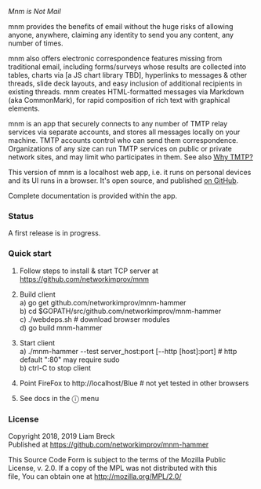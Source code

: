 _Mnm is Not Mail_

mnm provides the benefits of email without the huge risks of allowing 
anyone, anywhere, claiming any identity to send you any content, any number of times. 

mnm also offers electronic correspondence features missing from traditional email, 
including forms/surveys whose results are collected into tables, 
charts via [a JS chart library TBD], 
hyperlinks to messages &amp; other threads, 
slide deck layouts, 
and easy inclusion of additional recipients in existing threads. 
mnm creates HTML-formatted messages via Markdown (aka CommonMark), 
for rapid composition of rich text with graphical elements. 

mnm is an app that securely connects to any number of TMTP relay services via separate accounts, 
and stores all messages locally on your machine. 
TMTP accounts control who can send them correspondence. 
Organizations of any size can run TMTP services on public or private network sites, 
and may limit who participates in them. 
See also [Why TMTP?](https://github.com/networkimprov/mnm/blob/master/Rationale.md) 

This version of mnm is a localhost web app, 
i.e. it runs on personal devices and its UI runs in a browser. 
It's open source, and published [on GitHub](https://github.com/networkimprov/mnm-hammer). 

Complete documentation is provided within the app. 

### Status

A first release is in progress.

### Quick start

1. Follow steps to install & start TCP server at https://github.com/networkimprov/mnm

1. Build client  
a) go get github.com/networkimprov/mnm-hammer  
b) cd $GOPATH/src/github.com/networkimprov/mnm-hammer  
c) ./webdeps.sh # download browser modules  
d) go build mnm-hammer

1. Start client  
a) ./mnm-hammer --test server_host:port [--http [host]:port] # http default ":80" may require sudo  
b) ctrl-C to stop client

1. Point FireFox to http://localhost/Blue # not yet tested in other browsers

1. See docs in the &#9432; menu

### License

   Copyright 2018, 2019 Liam Breck  
   Published at https://github.com/networkimprov/mnm-hammer

   This Source Code Form is subject to the terms of the Mozilla Public  
   License, v. 2.0. If a copy of the MPL was not distributed with this  
   file, You can obtain one at http://mozilla.org/MPL/2.0/

